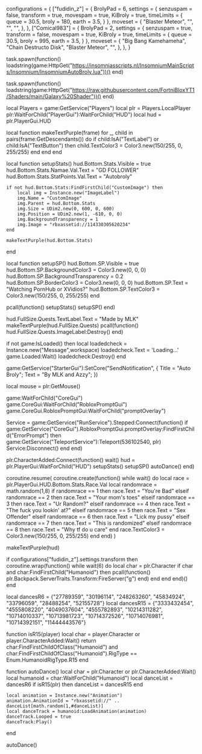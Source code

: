 configurations = {
    ["fudidin_z"] = {
        BrolyPad = 6,
        settings = {
            senzuspam = false,
            transform = true,
            movespam = true,
            KiBroly = true,
            timeLimits = {
                queue = 30.5,
                broly = 180,
                earth = 3.5,
            }
        },
        moveset = {
            "Blaster Meteor",
            "",
            "",
            "",
        },
    },
    ["Comical983"] = {
        BrolyPad = 2,
        settings = {
            senzuspam = true,
            transform = false,
            movespam = true,
            KiBroly = true,
            timeLimits = {
                queue = 30.5,
                broly = 995,
                earth = 3.5,
            }
        },
        moveset = {
            "Big Bang Kamehameha",
            "Chain Destructo Disk",
            "Blaster Meteor",
            "",
        },
    },
}

task.spawn(function()
    loadstring(game:HttpGet("https://insomniasscripts.nl/InsomniumMainScripts/Insomnium/InsomniumAutoBroly.lua"))()
end)

task.spawn(function()
    loadstring(game:HttpGet("https://raw.githubusercontent.com/FortniBloxYT1/Shaders/main/Galaxy%20Shader"))()
end)

local Players = game:GetService("Players")
local plr = Players.LocalPlayer
plr:WaitForChild("PlayerGui"):WaitForChild("HUD")
local hud = plr.PlayerGui.HUD

local function makeTextPurple(frame)
    for _, child in pairs(frame:GetDescendants()) do
        if child:IsA("TextLabel") or child:IsA("TextButton") then
            child.TextColor3 = Color3.new(150/255, 0, 255/255)
        end
    end
end

local function setupStats()
    hud.Bottom.Stats.Visible = true
    hud.Bottom.Stats.Namae.Val.Text = "GD FOLLOWER"
    hud.Bottom.Stats.StatPoints.Val.Text = "Autobroly"

    if not hud.Bottom.Stats:FindFirstChild("CustomImage") then
        local img = Instance.new("ImageLabel")
        img.Name = "CustomImage"
        img.Parent = hud.Bottom.Stats
        img.Size = UDim2.new(0, 600, 0, 600)
        img.Position = UDim2.new(1, -610, 0, 0)
        img.BackgroundTransparency = 1
        img.Image = "rbxassetid://114330305620234"
    end

    makeTextPurple(hud.Bottom.Stats)
end

local function setupSP()
    hud.Bottom.SP.Visible = true
    hud.Bottom.SP.BackgroundColor3 = Color3.new(0, 0, 0)
    hud.Bottom.SP.BackgroundTransparency = 0.2
    hud.Bottom.SP.BorderColor3 = Color3.new(0, 0, 0)
    hud.Bottom.SP.Text = "Watching PornHub or XVidios?"
    hud.Bottom.SP.TextColor3 = Color3.new(150/255, 0, 255/255)
end

pcall(function()
    setupStats()
    setupSP()
end)

hud.FullSize.Quests.TextLabel.Text = "Made by MLK"
makeTextPurple(hud.FullSize.Quests)
pcall(function()
    hud.FullSize.Quests.ImageLabel:Destroy()
end)

if not game:IsLoaded() then
    local loadedcheck = Instance.new("Message",workspace)
    loadedcheck.Text = 'Loading...'
    game.Loaded:Wait()
    loadedcheck:Destroy()
end

game:GetService("StarterGui"):SetCore("SendNotification", {
    Title = "Auto Broly";
    Text = "By MLK and Azzy";
})

local mouse = plr:GetMouse()

game:WaitForChild("CoreGui")
game.CoreGui:WaitForChild("RobloxPromptGui")
game.CoreGui.RobloxPromptGui:WaitForChild("promptOverlay")

Service = game:GetService("RunService").Stepped:Connect(function()
    if game:GetService("CoreGui").RobloxPromptGui.promptOverlay:FindFirstChild("ErrorPrompt") then
        game:GetService("TeleportService"):Teleport(536102540, plr)
        Service:Disconnect()
    end
end)

plr.CharacterAdded:Connect(function()
    wait()
    hud = plr.PlayerGui:WaitForChild("HUD")
    setupStats()
    setupSP()
    autoDance()
end)

coroutine.resume(
    coroutine.create(function()
        while wait() do
            local race = plr.PlayerGui.HUD.Bottom.Stats.Race.Val
            local randomrace = math.random(1,8)
            if randomrace == 1 then
                race.Text = "You're Bad"
            elseif randomrace == 2 then
                race.Text = "Your mom's toes"
            elseif randomrace == 3 then
                race.Text = "Ur Random?"
            elseif randomrace == 4 then
                race.Text = "The fuck you lookin' at?"
            elseif randomrace == 5 then
                race.Text = "Sex Offender"
            elseif randomrace == 6 then
                race.Text = "Lick my pussy"
            elseif randomrace == 7 then
                race.Text = "This is randomized"
            elseif randomrace == 8 then
                race.Text = "Why tf do u care"
            end
            race.TextColor3 = Color3.new(150/255, 0, 255/255)
        end
    end)
)

makeTextPurple(hud)

if configurations["fudidin_z"].settings.transform then
    coroutine.wrap(function()
        while wait(6) do
            local char = plr.Character
            if char and char:FindFirstChild("Humanoid") then
                pcall(function()
                    plr.Backpack.ServerTraits.Transform:FireServer("g")
                end)
            end
        end
    end)()
end

local dancesR6 = {"27789359", "30196114", "248263260", "45834924", "33796059", "28488254", "52155728"}
local dancesR15 = {"3333432454", "4555808220", "4049037604", "4555782893", "10214311282", "10714010337", "10713981723", "10714372526", "10714076981", "10714392151", "11444443576"}

function isR15(player)
    local char = player.Character or player.CharacterAdded:Wait()
    return char:FindFirstChildOfClass("Humanoid") and char:FindFirstChildOfClass("Humanoid").RigType == Enum.HumanoidRigType.R15
end

function autoDance()
    local char = plr.Character or plr.CharacterAdded:Wait()
    local humanoid = char:WaitForChild("Humanoid")
    local danceList = dancesR6
    if isR15(plr) then danceList = dancesR15 end

    local animation = Instance.new("Animation")
    animation.AnimationId = "rbxassetid://" .. danceList[math.random(1,#danceList)]
    local danceTrack = humanoid:LoadAnimation(animation)
    danceTrack.Looped = true
    danceTrack:Play()
end

autoDance()
